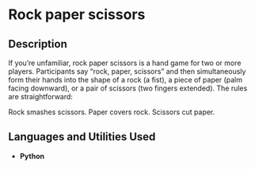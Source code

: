 <h1>Rock paper scissors</h1>

<h2>Description</h2>

If you’re unfamiliar, rock paper scissors is a hand game for two or more players. Participants say “rock, paper, scissors” and then simultaneously form their hands into the shape of a rock (a fist), a piece of paper (palm facing downward), or a pair of scissors (two fingers extended). The rules are straightforward:

Rock smashes scissors.
Paper covers rock.
Scissors cut paper.

<h2>Languages and Utilities Used</h2>

- <b>Python</b> 




